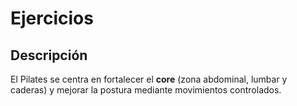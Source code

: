 # Ejercicios

## Descripción
El Pilates se centra en fortalecer el **core** (zona abdominal, lumbar y caderas) y mejorar la postura mediante movimientos controlados.

